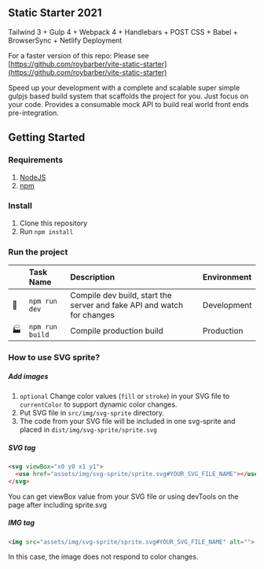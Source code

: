 ## Static Starter 2021
Tailwind 3 + Gulp 4 + Webpack 4 + Handlebars + POST CSS + Babel + BrowserSync + Netlify Deployment

For a faster version of this repo: Please see [https://github.com/roybarber/vite-static-starter](https://github.com/roybarber/vite-static-starter)

Speed up your development with a complete and scalable super simple gulpjs based build system that scaffolds the project for you. Just focus on your code. Provides a consumable mock API to build real world front ends pre-integration.

## Getting Started

### Requirements
1. [NodeJS](https://nodejs.org/en/)
2. [npm](https://www.npmjs.com/get-npm)


### Install

1. Clone this repository
2. Run `npm install`

### Run the project

|                | Task Name                                    | Description                                               | Environment |
| -------------- | :------------------------------------------- | :-------------------------------------------------------- | :---------- |
| :construction: | `npm run dev`                     | Compile dev build, start the server and fake API and watch for changes | Development |
| :factory:      | `npm run build` | Compile production build                                  | Production  |



### How to use SVG sprite?

##### Add images

1. `optional` Change color values (`fill` or `stroke`) in your SVG file to `currentColor` to support dynamic color changes.
2. Put SVG file in `src/img/svg-sprite` directory.
3. The code from your SVG file will be included in one svg-sprite and placed in `dist/img/svg-sprite/sprite.svg`

##### SVG tag

```html
<svg viewBox="x0 y0 x1 y1">
  <use href="assets/img/svg-sprite/sprite.svg#YOUR_SVG_FILE_NAME"></use>
</svg>
```

You can get viewBox value from your SVG file or using devTools on the page after including sprite.svg

##### IMG tag

```html
<img src="assets/img/svg-sprite/sprite.svg#YOUR_SVG_FILE_NAME" alt="">
```

In this case, the image does not respond to color changes.
